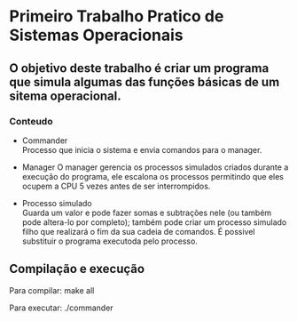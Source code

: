 # Primeiro Trabalho Pratico de Sistemas Operacionais

## O objetivo deste trabalho é criar um programa que simula algumas das funções básicas de um sitema operacional.

### Conteudo

- Commander  
Processo que inicia o sistema e envia comandos para o manager.

- Manager
O manager gerencia os processos simulados criados durante a execução do programa, ele escalona os processos permitindo que eles ocupem a CPU 5 vezes antes de ser interrompidos.

- Processo simulado  
Guarda um valor e pode fazer somas e subtrações nele (ou também pode altera-lo por completo); também pode criar um processo simulado filho que realizará o fim da sua cadeia de comandos. É possivel substituir o programa executoda pelo processo.


## Compilação e execução

Para compilar:
make all

Para executar:
./commander
